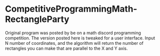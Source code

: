 # CompetitiveProgrammingMath-RectangleParty
Original program was posted by be on a math discord programming competition. The version posted here is tweaked for a user interface. Input N number of coordinates, and the algorithm will return the number of rectangles you can make that are parallel to the X and Y axis.
